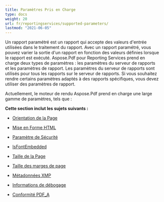 ```yaml
---
title: Paramètres Pris en Charge
type: docs
weight: 20
url: fr/reportingservices/supported-parameters/
lastmod: "2021-06-05"
---
```


Un rapport paramétré est un rapport qui accepte des valeurs d'entrée utilisées dans le traitement du rapport. Avec un rapport paramétré, vous pouvez varier la sortie d'un rapport en fonction des valeurs définies lorsque le rapport est exécuté. Aspose.Pdf pour Reporting Services prend en charge deux types de paramètres : les paramètres du serveur de rapports et les paramètres de rapport. Les paramètres du serveur de rapports sont utilisés pour tous les rapports sur le serveur de rapports. Si vous souhaitez rendre certains paramètres adaptés à des rapports spécifiques, vous devez utiliser des paramètres de rapport.

Actuellement, le moteur de rendu Aspose.Pdf prend en charge une large gamme de paramètres, tels que :

**Cette section inclut les sujets suivants :**

- [Orientation de la Page](/pdf/reportingservices/page-orientation/)
- [Mise en Forme HTML](/pdf/reportingservices/html-formatting/)
- [Paramètre de Sécurité](/pdf/reportingservices/security-setting/)
- [IsFontEmbedded](/pdf/reportingservices/isfontembedded/)

- [Taille de la Page](/pdf/reportingservices/pagesize/)
- [Taille des marges de page](/pdf/reportingservices/page-margin-size/)
- [Métadonnées XMP](/pdf/reportingservices/xmp-metadata/)
- [Informations de débogage](/pdf/reportingservices/debug-information/)
- [Conformité PDF_A](/pdf/reportingservices/pdf_a-conformance/)